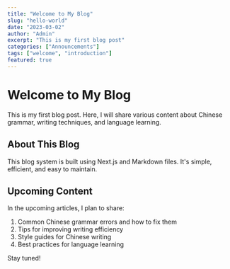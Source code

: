 ```yaml
---
title: "Welcome to My Blog"
slug: "hello-world"
date: "2023-03-02"
author: "Admin"
excerpt: "This is my first blog post"
categories: ["Announcements"]
tags: ["welcome", "introduction"]
featured: true
---
```


# Welcome to My Blog

This is my first blog post. Here, I will share various content about Chinese grammar, writing techniques, and language learning.

## About This Blog

This blog system is built using Next.js and Markdown files. It's simple, efficient, and easy to maintain.

## Upcoming Content

In the upcoming articles, I plan to share:

1. Common Chinese grammar errors and how to fix them
2. Tips for improving writing efficiency
3. Style guides for Chinese writing
4. Best practices for language learning

Stay tuned! 